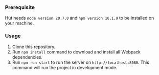 ### Prerequisite

Hut needs `node version 20.7.0` and `npm version 10.1.0` to be installed on your machine.

### Usage

1. Clone this repository.
2. Run `npm install` command to download and install all Webpack dependencies.
3. Run `npm run start` to run the server on `http://localhost:8080`. This command will run the project in development mode.
